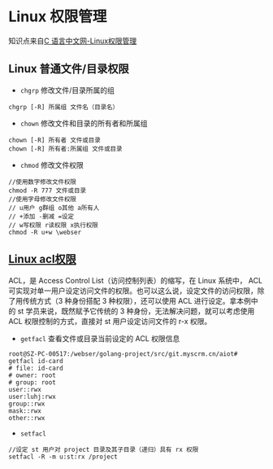 # Linux 权限管理

知识点来自[C 语言中文网-Linux权限管理](http://c.biancheng.net/linux_tutorial/70/)

## Linux 普通文件/目录权限
- `chgrp` 修改文件/目录所属的组
``` 
chgrp [-R] 所属组 文件名（目录名）
```

- `chown` 修改文件和目录的所有者和所属组
``` 
chown [-R] 所有者 文件或目录
chown [-R] 所有者:所属组 文件或目录
```

- `chmod` 修改文件权限
``` 
//使用数字修改文件权限
chmod -R 777 文件或目录
//使用字母修改文件权限
// u用户 g群组 o其他 a所有人
// +添加 -删减 =设定
// w写权限 r读权限 x执行权限
chmod -R u+w \webser
```

## [Linux acl权限](http://c.biancheng.net/view/3132.html)

ACL，是 Access Control List（访问控制列表）的缩写，在 Linux 系统中， ACL 可实现对单一用户设定访问文件的权限。也可以这么说，设定文件的访问权限，除了用传统方式（3 种身份搭配 3 种权限），还可以使用 ACL 进行设定。拿本例中的 st 学员来说，既然赋予它传统的 3 种身份，无法解决问题，就可以考虑使用 ACL 权限控制的方式，直接对 st 用户设定访问文件的 r-x 权限。

- `getfacl` 查看文件或目录当前设定的 ACL 权限信息
```
root@SZ-PC-00517:/webser/golang-project/src/git.myscrm.cn/aiot# getfacl id-card
# file: id-card
# owner: root
# group: root
user::rwx
user:luhj:rwx
group::rwx
mask::rwx
other::rwx
```

- `setfacl`

``` 
//设定 st 用户对 project 目录及其子目录（递归）具有 rx 权限
setfacl -R -m u:st:rx /project
```